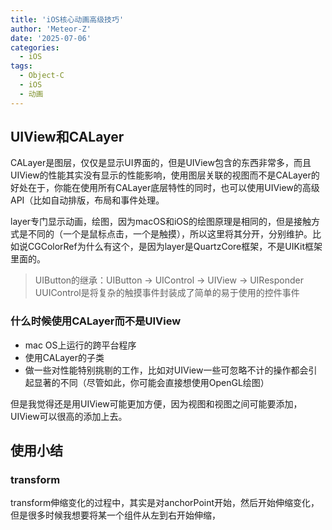 ```yaml
---
title: 'iOS核心动画高级技巧'
author: 'Meteor-Z'
date: '2025-07-06'
categories:
  - iOS
tags:
  - Object-C
  - iOS
  - 动画
---
```


## UIView和CALayer

CALayer是图层，仅仅是显示UI界面的，但是UIView包含的东西非常多，而且UIView的性能其实没有显示的性能影响，使用图层关联的视图而不是CALayer的好处在于，你能在使用所有CALayer底层特性的同时，也可以使用UIView的高级API（比如自动排版，布局和事件处理。

layer专门显示动画，绘图，因为macOS和iOS的绘图原理是相同的，但是接触方式是不同的（一个是鼠标点击，一个是触摸），所以这里将其分开，分别维护。比如说CGColorRef为什么有这个，是因为layer是QuartzCore框架，不是UIKit框架里面的。

> UIButton的继承：UIButton -> UIControl -> UIView -> UIResponder
> UUIControl是将复杂的触摸事件封装成了简单的易于使用的控件事件

### 什么时候使用CALayer而不是UIView

- mac OS上运行的跨平台程序
- 使用CALayer的子类
- 做一些对性能特别挑剔的工作，比如对UIView一些可忽略不计的操作都会引起显著的不同（尽管如此，你可能会直接想使用OpenGL绘图）

但是我觉得还是用UIView可能更加方便，因为视图和视图之间可能要添加，UIView可以很高的添加上去。

## 使用小结

### transform

transform伸缩变化的过程中，其实是对anchorPoint开始，然后开始伸缩变化，但是很多时候我想要将某一个组件从左到右开始伸缩，